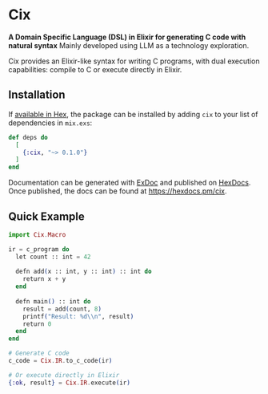 # Cix

**A Domain Specific Language (DSL) in Elixir for generating C code with natural syntax**
Mainly developed using LLM as a technology exploration.

Cix provides an Elixir-like syntax for writing C programs, with dual execution capabilities: compile to C or execute directly in Elixir.

## Installation

If [available in Hex](https://hex.pm/docs/publish), the package can be installed
by adding `cix` to your list of dependencies in `mix.exs`:

```elixir
def deps do
  [
    {:cix, "~> 0.1.0"}
  ]
end
```

Documentation can be generated with [ExDoc](https://github.com/elixir-lang/ex_doc)
and published on [HexDocs](https://hexdocs.pm). Once published, the docs can
be found at <https://hexdocs.pm/cix>.

## Quick Example

```elixir
import Cix.Macro

ir = c_program do
  let count :: int = 42
  
  defn add(x :: int, y :: int) :: int do
    return x + y
  end
  
  defn main() :: int do
    result = add(count, 8)
    printf("Result: %d\\n", result)
    return 0
  end
end

# Generate C code
c_code = Cix.IR.to_c_code(ir)

# Or execute directly in Elixir
{:ok, result} = Cix.IR.execute(ir)
```

